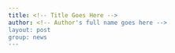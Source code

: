 ```yaml
---
title: <!-- Title Goes Here -->
author: <!-- Author's full name goes here -->
layout: post
group: news
---
```


<!-- Content goes here in the markdown format. -->
